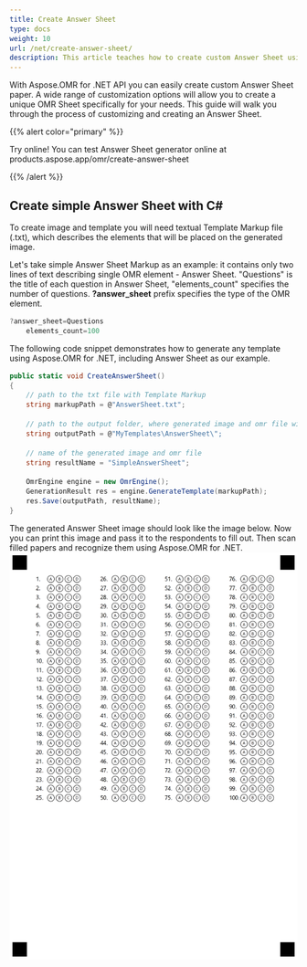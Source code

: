 ```yaml
---
title: Create Answer Sheet
type: docs
weight: 10
url: /net/create-answer-sheet/
description: This article teaches how to create custom Answer Sheet using C#.
---
```


With Aspose.OMR for .NET API you can easily create custom Answer Sheet paper. A wide range of customization options will allow you to create a unique OMR Sheet specifically for your needs.
This guide will walk you through the process of customizing and creating an Answer Sheet.

{{% alert color="primary" %}} 

Try online! You can test Answer Sheet generator online at products.aspose.app/omr/create-answer-sheet

{{% /alert %}}

## Create simple Answer Sheet with C#

To create image and template you will need textual Template Markup file (.txt), which describes the elements that will be placed on the generated image. 

Let's take simple Answer Sheet Markup as an example: it contains only two lines of text describing single OMR element - Answer Sheet. "Questions" is the title of each question in Answer Sheet, "elements_count" specifies the number of questions. **?answer_sheet** prefix specifies the type of the OMR element.

```csharp
?answer_sheet=Questions
    elements_count=100
```
The following code snippet demonstrates how to generate any template using Aspose.OMR for .NET, including Answer Sheet as our example.

```csharp
public static void CreateAnswerSheet()
{
    // path to the txt file with Template Markup
    string markupPath = @"AnswerSheet.txt";

    // path to the output folder, where generated image and omr file will be placed 
    string outputPath = @"MyTemplates\AnswerSheet\";
    
    // name of the generated image and omr file
    string resultName = "SimpleAnswerSheet";

    OmrEngine engine = new OmrEngine();
    GenerationResult res = engine.GenerateTemplate(markupPath);
    res.Save(outputPath, resultName);
}
```
The generated Answer Sheet image should look like the image below. Now you can print this image and pass it to the respondents to fill out. Then scan filled papers and recognize them using Aspose.OMR for .NET.
![OmrAnswerSheet](AnswerSheet.png)





